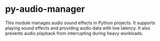 # py-audio-manager
This module manages audio sound effects in Python projects. It supports playing sound effects and providing audio data with low latency. It also prevents audio playback from interrupting during heavy workloads.
